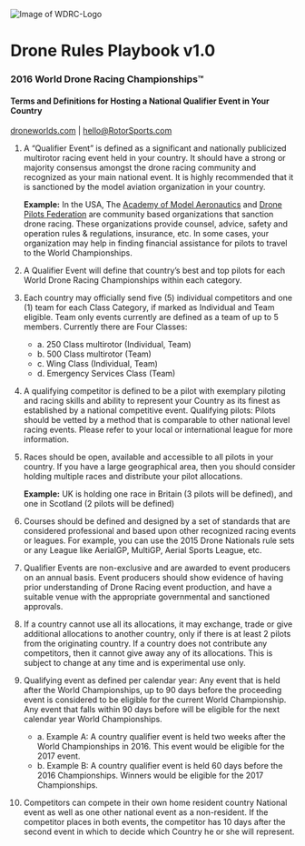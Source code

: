 ![Image of WDRC-Logo](http://i.imgur.com/x1thqiO.png)
# Drone Rules Playbook v1.0
### 2016 World Drone Racing Championships™
#### Terms and Definitions for Hosting a National Qualifier Event in Your Country
[droneworlds.com](http://droneworlds.com)  |  hello@RotorSports.com

1.  A “Qualifier Event” is defined as a significant and nationally publicized multirotor racing event held in your country. It should have a strong or majority consensus amongst the drone racing community and recognized as your main national event. It is highly recommended that it is sanctioned by the model aviation organization in your country. 

    **Example:** In the USA, The [Academy of Model Aeronautics](http://www.modelaircraft.org/) and [Drone Pilots Federation](http://www.dronepilotsfederation.org) are community based organizations that sanction drone racing.  These organizations provide counsel, advice, safety and operation rules & regulations, insurance, etc. In some cases, your organization may help in finding financial assistance for pilots to travel to the World Championships.

2.  A Qualifier Event will define that country’s best and top pilots for each World Drone Racing Championships within each category. 

3.  Each country may officially send five (5) individual competitors and one (1) team for each Class Category, if marked as Individual and Team eligible. Team only events currently are defined as a team of up to 5 members.  Currently there are Four Classes: 

	* a. 250 Class multirotor (Individual, Team)
	* b. 500 Class multirotor  (Team)
	* c. Wing Class (Individual, Team)
	* d. Emergency Services Class (Team)

4.  A qualifying competitor is defined to be a pilot with exemplary piloting and racing skills and ability to represent your Country as its finest as established by a national competitive event. Qualifying pilots: Pilots should be vetted by a method that is comparable to other national level racing events. Please refer to your local or international league for more information. 

5.  Races should be open, available and accessible to all pilots in your country. If you have a large geographical area, then you should consider holding multiple races and distribute your pilot allocations.

    **Example:** UK is holding one race in Britain (3 pilots will be defined), and one in Scotland (2 pilots will be defined) 

6.  Courses should be defined and designed by a set of standards that are considered professional and based upon other recognized racing events or leagues. For example, you can use the 2015 Drone Nationals rule sets or any League like AerialGP, MultiGP, Aerial Sports League, etc. 

7.  Qualifier Events are non-exclusive and are awarded to event producers on an annual basis. Event producers should show evidence of having prior understanding of Drone Racing event production, and have a suitable venue with the appropriate governmental and sanctioned approvals. 

8.  If a country cannot use all its allocations, it may exchange, trade or give additional allocations to another country, only if there is at least 2 pilots from the originating country.  If a country does not contribute any competitors, then it cannot give away any of its allocations. This is subject to change at any time and is experimental use only. 

9.  Qualifying event as defined per calendar year: Any event that is held after the World Championships, up to 90 days before the proceeding event is considered to be eligible for the current World Championship. Any event that falls within 90 days before will be eligible for the next calendar year World Championships. 

	* a. Example A: A country qualifier event is held two weeks after the World 		Championships in 2016. This event would be eligible for the 2017 event. 
	* b. Example B: A country qualifier event is held 60 days before the 2016 		Championships. Winners would be eligible for the 2017 Championships. 

10. Competitors can compete in their own home resident country National event as well as one other national event as a non-resident. If the competitor places in both events, the competitor has 10 days after the second event in which to decide which Country he or she will represent. 
